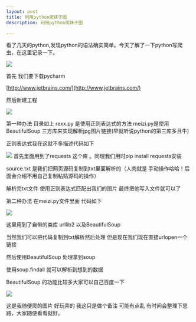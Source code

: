 ```yaml
---
layout: post  
title: 利用python爬妹子图
description: 利用python爬妹子图

---
```


看了几天的python,发现python的语法确实简单。今天了解了一下python写爬虫，在这里记录一下。

![](https://github.com/kekeYe/kekeYe.github.io/blob/master/assets/resources/customimages/2015-7_30_python/1.png?raw=true)

首先 我们要下载pycharm 

[http://www.jetbrains.com/](http://www.jetbrains.com/)

然后新建工程

![](https://github.com/kekeYe/kekeYe.github.io/blob/master/assets/resources/customimages/2015-7_30_python/2.png?raw=true)


第一种办法
目录如上 rexx.py 是使用正则表达式的方法  meizi.py是使用BeautifulSoup 三方库来实现解析jpg图片链接(早就听说python的第三库多且牛)

正则表达式我在这就不多描述代码如下

![](https://github.com/kekeYe/kekeYe.github.io/blob/master/assets/resources/customimages/2015-7_30_python/3.png?raw=true)
首先里面用到了requests 这个库 。同理我们用时pip install requests安装

source.txt 是我们把网页源码复制到txt里面解析的（人肉就是 手动操作哈哈！后面会介绍不用自己复制粘贴源码的操作）

解析完txt文件 使用正则表达式匹配出我们的图片 最终把他写入文件就可以了

第二种办法
在meizi.py文件里面 代码如下


![](https://github.com/kekeYe/kekeYe.github.io/blob/master/assets/resources/customimages/2015-7_30_python/4.png?raw=true)



这里用到了自带的类库 urllib2 以及BeautifulSoup 

当然我们可以把代码复制到txt解析然后处理 但是现在我们现在直接urlopen一个链接

然后使用BeautifulSoup 处理拿到soup

使用soup.findall 就可以解析到想到的数据

BeautifulSoup 的功能比较多大家可以自己百度一下  

![](https://github.com/kekeYe/kekeYe.github.io/blob/master/assets/resources/customimages/2015-7_30_python/5.png?raw=true)


这是我随便爬的图片 好玩弄的  我这只是做个备注 可能有点乱 有时间会整理下思路，大家随便看看就好。